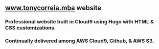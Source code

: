 ## www.tonycorreia.mba website
### Professional website built in Cloud9 using Hugo with HTML & CSS customizations.
### Continually delivered among AWS Cloud9, Github, & AWS S3.
